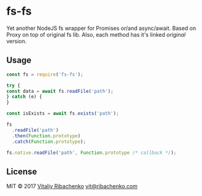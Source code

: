 # fs-fs

Yet another NodeJS fs wrapper for Promises or/and async/await. Based on Proxy on top 
of original fs lib. Also, each method has it's linked *original* version.

## Usage

```js
const fs = require('fs-fs');

try {
const data = await fs.readFile('path');  
} catch (e) {
}

const isExists = await fs.exists('path');

fs
  .readFile('path')
  .then(Function.prototype)
  .catch(Function.prototype);

fs.native.readFile('path', Function.prototype /* callback */);
```

## License

MIT © 2017 [Vitaliy Ribachenko](https://ribachenko.com) <vit@ribachenko.com>
